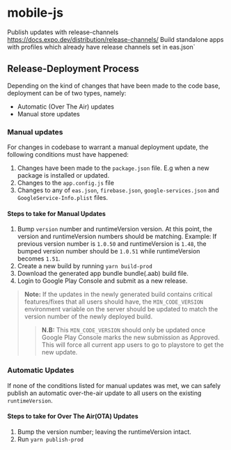 # mobile-js


Publish updates with  release-channels https://docs.expo.dev/distribution/release-channels/
Build standalone apps with profiles which already have release channels set in eas.json`

## Release-Deployment Process
Depending on the kind of changes that have been made to the code base, deployment can be of two types, namely:
* Automatic (Over The Air) updates
* Manual store updates

### Manual updates
For changes in codebase to warrant a manual deployment update, the following conditions must have happened:
1. Changes have been made to the `package.json` file. E.g when a new package is installed or updated.
2. Changes to the `app.config.js` file
3. Changes to any of `eas.json`, `firebase.json`, `google-services.json` and `GoogleService-Info.plist` files.

#### Steps to take for Manual Updates
1. Bump `version` number and runtimeVersion version. At this point, the version and runtimeVersion numbers should be matching.
Example: If previous version number is `1.0.50` and runtimeVersion is `1.48`, the bumped version number should be `1.0.51` while runtimeVersion becomes `1.51`.
2. Create a new build by running `yarn build-prod`
3. Download the generated app bundle bundle(.aab) build file.
4. Login to Google Play Console and submit as a new release.

> **Note:** If the updates in the newly generated build contains critical features/fixes that all users should have, the `MIN_CODE_VERSION` environment variable on the server should be updated to match the version number of the newly deployed build.
>> **N.B:** This `MIN_CODE_VERSION` should only be updated once Google Play Console marks the new submission as Approved.
This will force all current app users to go to playstore to get the new update.

### Automatic Updates
If none of the conditions listed for manual updates was met, we can safely publish an automatic over-the-air update to all users on the existing `runtimeVersion`.

#### Steps to take for Over The Air(OTA) Updates
1. Bump the version number; leaving the runtimeVersion intact.
2. Run `yarn publish-prod`


